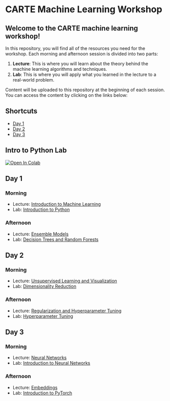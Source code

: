 # CARTE Machine Learning Workshop

## Welcome to the CARTE machine learning workshop!

In this repository, you will find all of the resources you need for the workshop. Each morning and afternoon session is divided into two parts:

1. **Lecture**: This is where you will learn about the theory behind the machine learning algorithms and techniques.
2. **Lab**: This is where you will apply what you learned in the lecture to a real-world problem.

Content will be uploaded to this repository at the beginning of each session. You can access the content by clicking on the links below:

## Shortcuts

- [Day 1](#day-1)
- [Day 2](#day-2)
- [Day 3](#day-3)

## Intro to Python Lab

[![Open In Colab](https://colab.research.google.com/assets/colab-badge.svg)](https://colab.research.google.com/github/alexwolson/carte_workshop_2024/blob/main/labs/python-intro.ipynb)

## Day 1
### Morning

- Lecture: [Introduction to Machine Learning](slides/lecture-1-1.pdf)
- Lab: [Introduction to Python](https://colab.research.google.com/github/alexwolson/carte_workshop_2024/blob/main/labs/lab-1-1.ipynb)

### Afternoon

- Lecture: [Ensemble Models](slides/lecture-1-2.pdf)
- Lab: [Decision Trees and Random Forests](https://colab.research.google.com/github/alexwolson/carte_workshop_2024/blob/main/labs/lab-1-2.ipynb)

## Day 2
### Morning

- Lecture: [Unsupervised Learning and Visualization](slides/lecture-2-1.pdf)
- Lab: [Dimensionality Reduction](https://colab.research.google.com/github/alexwolson/carte_workshop_2024/blob/main/labs/lab-2-1.ipynb)

### Afternoon

- Lecture: [Regularization and Hyperparameter Tuning](slides/lecture-2-2.pdf)
- Lab: [Hyperparameter Tuning](https://colab.research.google.com/github/alexwolson/carte_workshop_2024/blob/main/labs/lab-2-2.ipynb)

## Day 3
### Morning

- Lecture: [Neural Networks](slides/lecture-3-1.pdf)
- Lab: [Introduction to Neural Networks](https://colab.research.google.com/github/alexwolson/carte_workshop_2024/blob/main/labs/lab-3-1.ipynb)

### Afternoon

- Lecture: [Embeddings](slides/lecture-3-2.pdf)
- Lab: [Introduction to PyTorch](https://colab.research.google.com/github/alexwolson/carte_workshop_2024/blob/main/labs/lab-3-2.ipynb)